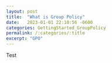 ```yaml
---
layout: post
title:  "What is Group Policy"
date:   2023-01-01 22:10:56 -0600
categories: GettingStarted_GroupPolicy
permalink: /:categories/:title
excerpt: "GPO"
---
```


Test